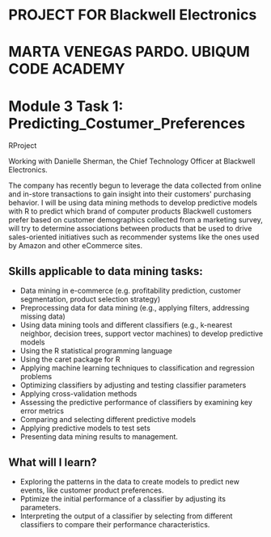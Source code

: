# PROJECT FOR Blackwell Electronics
# MARTA VENEGAS PARDO. UBIQUM CODE ACADEMY
# Module 3 Task 1: Predicting_Costumer_Preferences

RProject 

Working with Danielle Sherman, the Chief Technology Officer at Blackwell Electronics. 

The company has recently begun to leverage the data collected from online and in-store transactions to gain insight into their customers' purchasing behavior.
I will be using data mining methods to develop predictive models with R to predict which brand of computer products Blackwell customers prefer based on customer 
demographics collected from a marketing survey, will try to determine associations between products that be used to drive sales-oriented initiatives such as 
recommender systems like the ones used by Amazon and other eCommerce sites. 



## Skills applicable to data mining tasks:
 
- Data mining in e-commerce (e.g. profitability prediction, customer segmentation, product selection strategy)
- Preprocessing data for data mining (e.g., applying filters, addressing missing data)
- Using data mining tools and different classifiers (e.g., k-nearest neighbor, decision trees, support vector machines) to develop predictive models
- Using the R statistical programming language
- Using the caret package for R
- Applying machine learning techniques to classification and regression problems
- Optimizing classifiers by adjusting and testing classifier parameters
- Applying cross-validation methods
- Assessing the predictive performance of classifiers by examining key error metrics
- Comparing and selecting different predictive models
- Applying predictive models to test sets
- Presenting data mining results to management.
 

## What will I learn?

- Exploring the patterns in the data to create models to predict new events, like customer product preferences. 
- Pptimize the initial performance of a classifier by adjusting its parameters. 
- Interpreting the output of a classifier by selecting from different classifiers to compare their performance characteristics.
